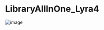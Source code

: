 # LibraryAllInOne_Lyra4

![image](https://user-images.githubusercontent.com/114627626/231630294-3b89cb50-e6d9-4e03-b653-a085c603c869.png)
